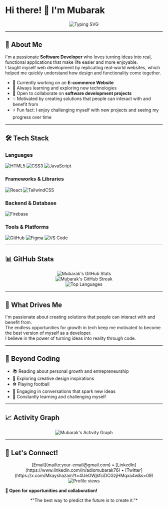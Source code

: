 # Hi there! 👋 I'm Mubarak  

<div align="center">  
  <img src="https://readme-typing-svg.herokuapp.com?font=Fira+Code&pause=1000&color=36BCF7&center=true&vCenter=true&width=435&lines=Software+Developer;Frontend+Enthusiast;Problem+Solver;Always+Learning!" alt="Typing SVG" />  
</div>  

---

## 🚀 About Me  

I'm a passionate **Software Developer** who loves turning ideas into real, functional applications that make life easier and more enjoyable.  
I taught myself web development by replicating real-world websites, which helped me quickly understand how design and functionality come together.  

- 🔭 Currently working on an **E-commerce Website**  
- 🌱 Always learning and exploring new technologies  
- 👯 Open to collaborate on **software development projects**  
- 💡 Motivated by creating solutions that people can interact with and benefit from  
- ⚡ Fun fact: I enjoy challenging myself with new projects and seeing my progress over time  

---

## 🛠️ Tech Stack  

### Languages  
![HTML5](https://img.shields.io/badge/HTML5-E34F26?style=for-the-badge&logo=html5&logoColor=white)
![CSS3](https://img.shields.io/badge/CSS3-1572B6?style=for-the-badge&logo=css3&logoColor=white)
![JavaScript](https://img.shields.io/badge/JavaScript-323330?style=for-the-badge&logo=javascript&logoColor=F7DF1E)

### Frameworks & Libraries  
![React](https://img.shields.io/badge/React-20232A?style=for-the-badge&logo=react&logoColor=61DAFB)
![TailwindCSS](https://img.shields.io/badge/Tailwind_CSS-38B2AC?style=for-the-badge&logo=tailwind-css&logoColor=white)

### Backend & Database  
![Firebase](https://img.shields.io/badge/Firebase-FFCA28?style=for-the-badge&logo=firebase&logoColor=black)

### Tools & Platforms  
![GitHub](https://img.shields.io/badge/GitHub-100000?style=for-the-badge&logo=github&logoColor=white)
![Figma](https://img.shields.io/badge/Figma-F24E1E?style=for-the-badge&logo=figma&logoColor=white)
![VS Code](https://img.shields.io/badge/VS_Code-007ACC?style=for-the-badge&logo=visual-studio-code&logoColor=white)

---

## 📊 GitHub Stats  

<div align="center">  
  <img src="https://github-readme-stats.vercel.app/api?username=ShazamDecoder&show_icons=true&theme=radical&hide_border=true&count_private=true" alt="Mubarak's GitHub Stats" />  
</div>  

<div align="center">  
  <img src="https://github-readme-streak-stats.herokuapp.com/?user=ShazamDecoder&theme=radical&hide_border=true" alt="Mubarak's GitHub Streak" />  
</div>  

<div align="center">  
  <img src="https://github-readme-stats.vercel.app/api/top-langs/?username=ShazamDecoder&layout=compact&theme=radical&hide_border=true" alt="Top Languages" />  
</div>  

---

## 🌟 What Drives Me  

I'm passionate about creating solutions that people can interact with and benefit from.  
The endless opportunities for growth in tech keep me motivated to become the best version of myself as a developer.  
I believe in the power of turning ideas into reality through code.  

---

## 🎯 Beyond Coding  

- 📚 Reading about personal growth and entrepreneurship  
- 🎨 Exploring creative design inspirations  
- ⚽ Playing football  
- 💬 Engaging in conversations that spark new ideas  
- 🌱 Constantly learning and challenging myself  

---

## 📈 Activity Graph  

<div align="center">  
  <img src="https://github-readme-activity-graph.vercel.app/graph?username=ShazamDecoder&theme=react-dark&hide_border=true&area=true" alt="Mubarak's Activity Graph" />  
</div>  

---

## 🤝 Let's Connect!  

<div align="center">  
  [Email](mailto:your-email@gmail.com) • [LinkedIn](https://www.linkedin.com/in/adiomubarak76) • [Twitter](https://x.com/Mkayshazam?t=4UeOWjkfciDCGzjHMqxa4w&s=09)  
</div>  

<div align="center">  
  <img src="https://komarev.com/ghpvc/?username=ShazamDecoder&label=Profile%20views&color=0e75b6&style=flat" alt="Profile views" />  
</div>  

**💼 Open for opportunities and collaboration!**  

<div align="center">  
  *"The best way to predict the future is to create it."*  
</div>
